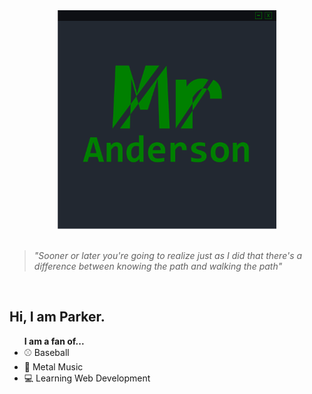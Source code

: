 <div align="center">
    <a href="">
        <img src="Banner.png" alt="Banner" height="350" width="350">
    </a>
</div>
<br />

> *"Sooner or later you're going to realize just as I did that there's a difference between knowing the path and walking the path"*

<br />
<div align="left"> 
    <h2>Hi, I am Parker.</h2>
    <ul> <b>I am a fan of...</b> <br />
        <li>⚾ Baseball</li>
        <li>🎸 Metal Music</li>
        <li>💻 Learning Web Development</li>
    </ul>
</div>

